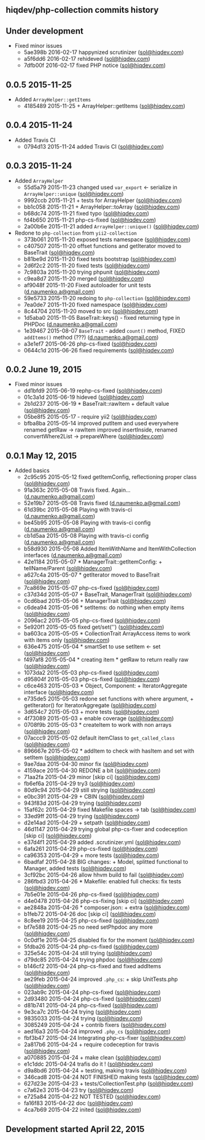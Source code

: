 hiqdev/php-collection commits history
-------------------------------------

## Under development

- Fixed minor issues
    - 5ae398b 2016-02-17 happynized scrutinizer (sol@hiqdev.com)
    - a5f6dd6 2016-02-17 rehideved (sol@hiqdev.com)
    - 7dfb00f 2016-02-17 fixed PHP notice (sol@hiqdev.com)

## 0.0.5 2015-11-25

- Added `ArrayHelper::getItems`
    - 4185489 2015-11-25 + ArrayHelper::getItems (sol@hiqdev.com)

## 0.0.4 2015-11-24

- Added Travis CI
    - 0794d13 2015-11-24 added Travis CI (sol@hiqdev.com)

## 0.0.3 2015-11-24

- Added `ArrayHelper`
    - 55d5a79 2015-11-23 changed used `var_export` <- serialize in `ArrayHelper::unique` (sol@hiqdev.com)
    - 9992ccb 2015-11-21 + tests for ArrayHelper (sol@hiqdev.com)
    - bb1c058 2015-11-21 + ArrayHelper::toArray (sol@hiqdev.com)
    - b68dc74 2015-11-21 fixed typo (sol@hiqdev.com)
    - fd4b650 2015-11-21 php-cs-fixed (sol@hiqdev.com)
    - 2a00b6e 2015-11-21 added `ArrayHelper::unique()` (sol@hiqdev.com)
- Redone to `php-collection` from `yii2-collection`
    - 373b061 2015-11-20 exposed tests namespace (sol@hiqdev.com)
    - c407507 2015-11-20 offset functions and getIterator moved to BaseTrait (sol@hiqdev.com)
    - b81be9d 2015-11-20 fixed tests bootstrap (sol@hiqdev.com)
    - 2d6f2c2 2015-11-20 fixed tests (sol@hiqdev.com)
    - 7c9803a 2015-11-20 trying phpunit (sol@hiqdev.com)
    - c9ea8d7 2015-11-20 merged (sol@hiqdev.com)
    - af9048f 2015-11-20 Fixed autoloader for unit tests (d.naumenko.a@gmail.com)
    - 59e5733 2015-11-20 redoing to `php-collection` (sol@hiqdev.com)
    - 7ea0de7 2015-11-20 fixed namespace (sol@hiqdev.com)
    - 8c44704 2015-11-20 moved to src (sol@hiqdev.com)
    - 1d5aba0 2015-11-05 BaseTrait::keys() - fixed returning type in PHPDoc (d.naumenko.a@gmail.com)
    - 1e39467 2015-08-07 `BaseTrait` - added `count()` method, FIXED `addItems()` method (???) (d.naumenko.a@gmail.com)
    - a3e1ef7 2015-06-26 php-cs-fixed (sol@hiqdev.com)
    - 0644c1d 2015-06-26 fixed requirements (sol@hiqdev.com)

## 0.0.2 June 19, 2015

- Fixed minor issues
    - dd1bfd9 2015-06-19 rephp-cs-fixed (sol@hiqdev.com)
    - 01c3a1d 2015-06-19 hideved (sol@hiqdev.com)
    - 2b1d237 2015-06-19 * BaseTrait::rawItem + default value (sol@hiqdev.com)
    - 05be8f5 2015-05-17 - require yii2 (sol@hiqdev.com)
    - bfba8ba 2015-05-14 improved putItem and used everywhere renamed getRaw -> rawItem improved insertInside, renamed convertWhere2List -> prepareWhere (sol@hiqdev.com)

## 0.0.1 May 12, 2015

- Added basics
    - 2c95c95 2015-05-12 fixed getItemConfig, reflectioning proper class (sol@hiqdev.com)
    - 91a363c 2015-05-08 Travis fixed. Again... (d.naumenko.a@gmail.com)
    - 52e19b7 2015-05-08 Travis fixed (d.naumenko.a@gmail.com)
    - 61d39bc 2015-05-08 Playing with travis-ci (d.naumenko.a@gmail.com)
    - be45b95 2015-05-08 Playing with travis-ci config (d.naumenko.a@gmail.com)
    - cb1d5aa 2015-05-08 Playing with travis-ci config (d.naumenko.a@gmail.com)
    - b58d930 2015-05-08 Added ItemWithName and ItemWithCollection interfaces (d.naumenko.a@gmail.com)
    - 42e1184 2015-05-07 * ManagerTrait::getItemConfig: + tellName/Parent (sol@hiqdev.com)
    - a627c4a 2015-05-07 * getIterator moved to BaseTrait (sol@hiqdev.com)
    - 7ca869e 2015-05-07 php-cs-fixed (sol@hiqdev.com)
    - c37d34d 2015-05-07 + BaseTrait, ManagerTrait (sol@hiqdev.com)
    - 0cd6bad 2015-05-06 + ManagerTrait (sol@hiqdev.com)
    - c6dea94 2015-05-06 * setItems: do nothing when empty items (sol@hiqdev.com)
    - 2096ac2 2015-05-05 php-cs-fixed (sol@hiqdev.com)
    - 5e920f1 2015-05-05 fixed get/set('') (sol@hiqdev.com)
    - ba603ca 2015-05-05 * CollectionTrait ArrayAccess items to work with items only (sol@hiqdev.com)
    - 636e475 2015-05-04 * smartSet to use setItem <- set (sol@hiqdev.com)
    - f497af8 2015-05-04 * creating item * getRaw to return really raw (sol@hiqdev.com)
    - 1073da2 2015-05-03 php-cs-fixed (sol@hiqdev.com)
    - d95804f 2015-05-03 php-cs-fixed (sol@hiqdev.com)
    - c6ce463 2015-05-03 * Object, Component: + IteratorAggregate interface (sol@hiqdev.com)
    - e735de5 2015-05-03 redone set functions with where argument, + getIterator() for IteratorAggregate (sol@hiqdev.com)
    - 3d654c7 2015-05-03 + more tests (sol@hiqdev.com)
    - 4f73089 2015-05-03 + enable coverage (sol@hiqdev.com)
    - 0708f9b 2015-05-03 * createItem to work with non arrays (sol@hiqdev.com)
    - 07accc9 2015-05-02 default itemClass to `get_called_class` (sol@hiqdev.com)
    - 896667e 2015-05-02 * addItem to check with hasItem and set with setItem (sol@hiqdev.com)
    - 9ae7daa 2015-04-30 minor fix (sol@hiqdev.com)
    - 4159ace 2015-04-30 REDONE a bit (sol@hiqdev.com)
    - 71aa2fa 2015-04-29 minor [skip ci] (sol@hiqdev.com)
    - fb6ef6a 2015-04-29 try3 (sol@hiqdev.com)
    - 80d9c94 2015-04-29 still strying (sol@hiqdev.com)
    - e0bc391 2015-04-29 + CBIN (sol@hiqdev.com)
    - 943f83d 2015-04-29 trying (sol@hiqdev.com)
    - 15af62c 2015-04-29 fixed Makefile spaces -> tab (sol@hiqdev.com)
    - 33ed9ff 2015-04-29 trying (sol@hiqdev.com)
    - d2e14ad 2015-04-29 + setpath (sol@hiqdev.com)
    - 46d1147 2015-04-29 trying global php-cs-fixer and codeception [skip ci] (sol@hiqdev.com)
    - e37d4f1 2015-04-29 added .scrutinizer.yml (sol@hiqdev.com)
    - 6afa261 2015-04-29 php-cs-fixed (sol@hiqdev.com)
    - ca96353 2015-04-29 + more tests (sol@hiqdev.com)
    - 6badfaf 2015-04-28 BIG changes: + Model, splitted functional to Manager, added tests (sol@hiqdev.com)
    - 3cf92bc 2015-04-26 allow hhvm build to fail (sol@hiqdev.com)
    - 286fbd3 2015-04-26 * Makefile: enabled full checks: fix tests (sol@hiqdev.com)
    - 7b5e01e 2015-04-26 php-cs-fixed (sol@hiqdev.com)
    - d4e0478 2015-04-26 php-cs-fixing [skip ci] (sol@hiqdev.com)
    - ae2848a 2015-04-26 * composer.json: + extra (sol@hiqdev.com)
    - b1feb72 2015-04-26 doc [skip ci] (sol@hiqdev.com)
    - 8c8ee19 2015-04-25 php-cs-fixed (sol@hiqdev.com)
    - bf7e588 2015-04-25 no need setPhpdoc any more (sol@hiqdev.com)
    - 0c0df1e 2015-04-25 disabled fix for the moment (sol@hiqdev.com)
    - 5fdba26 2015-04-24 php-cs-fixed (sol@hiqdev.com)
    - 325e54c 2015-04-24 still trying (sol@hiqdev.com)
    - d79dc85 2015-04-24 trying phpdoc (sol@hiqdev.com)
    - b146cf2 2015-04-24 php-cs-fixed and fixed addItems (sol@hiqdev.com)
    - ae29feb 2015-04-24 improved `.php_cs`: + skip UnitTests.php (sol@hiqdev.com)
    - 023ab9c 2015-04-24 php-cs-fixed (sol@hiqdev.com)
    - 2d93480 2015-04-24 php-cs-fixed (sol@hiqdev.com)
    - d81b741 2015-04-24 php-cs-fixed (sol@hiqdev.com)
    - 9e3ca7c 2015-04-24 trying (sol@hiqdev.com)
    - 9835033 2015-04-24 trying (sol@hiqdev.com)
    - 3085249 2015-04-24 + contrib fixers (sol@hiqdev.com)
    - aed16a3 2015-04-24 improved `.php_cs` (sol@hiqdev.com)
    - fbf3b47 2015-04-24 Integrating php-cs-fixer (sol@hiqdev.com)
    - 2a817b6 2015-04-24 + require codeception for travis (sol@hiqdev.com)
    - a070885 2015-04-24 + make clean (sol@hiqdev.com)
    - e1c1ddc 2015-04-24 trafis do it ! (sol@hiqdev.com)
    - d9a8bd6 2015-04-24 + testing, making travis (sol@hiqdev.com)
    - 346cad8 2015-04-24 NOT FINISHED making tests (sol@hiqdev.com)
    - 627d23e 2015-04-23 + tests/CollectionTest.php (sol@hiqdev.com)
    - c7a62e3 2015-04-23 try (sol@hiqdev.com)
    - e725a84 2015-04-22 NOT TESTED (sol@hiqdev.com)
    - fa16f83 2015-04-22 doc (sol@hiqdev.com)
    - 4ca7b69 2015-04-22 inited (sol@hiqdev.com)

## Development started April 22, 2015

